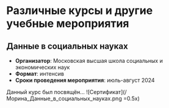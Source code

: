 # Различные курсы и другие учебные мероприятия
## Данные в социальных науках
- **Организатор**: Московская высшая школа социальных и экономических наук
- **Формат**: интенсив
- **Сроки проведения мероприятия**: июль-август 2024    

Данный курс был посвящён...
![Сертификат](/Морина_Данные_в_социальных_науках.png =0.5x)
